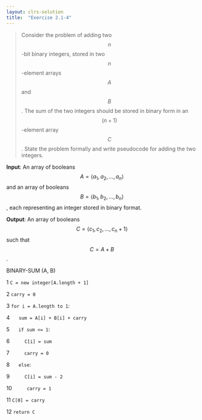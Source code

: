 ```yaml
---
layout: clrs-solution
title:  "Exercise 2.1-4"
---
```

>Consider the problem of adding two $$n$$-bit binary integers, stored in two $$n$$-element arrays $$A$$ and $$B$$. The sum of the two integers should be stored in binary form in an $$(n + 1)$$-element array $$C$$. State the problem formally and write pseudocode for adding the two integers.

**Input**: An array of booleans $$A = \langle a_1, a_2, ..., a_n \rangle$$ and an array of booleans $$B = \langle b_1, b_2, ..., b_n \rangle$$, each representing an integer stored in binary format.

**Output**: An array of booleans $$C = \langle c_1, c_2, ..., c_n+1 \rangle $$ such that $$C = A + B$$.

BINARY-SUM (A, B)

1 `C = new integer[A.length + 1]`

2 `carry = 0`

3 `for i = A.length to 1`:

4 &nbsp;&nbsp;&nbsp;&nbsp; `sum = A[i] + B[i] + carry`

5 &nbsp;&nbsp;&nbsp;&nbsp; `if sum <= 1`:

6 &nbsp;&nbsp;&nbsp;&nbsp;&nbsp;&nbsp;&nbsp;&nbsp; `C[i] = sum`

7 &nbsp;&nbsp;&nbsp;&nbsp;&nbsp;&nbsp;&nbsp;&nbsp; `carry = 0`

8 &nbsp;&nbsp;&nbsp;&nbsp; `else`:

9 &nbsp;&nbsp;&nbsp;&nbsp;&nbsp;&nbsp;&nbsp;&nbsp; `C[i] = sum - 2`

10 &nbsp;&nbsp;&nbsp;&nbsp;&nbsp;&nbsp;&nbsp;&nbsp; `carry = 1`

11 `C[0] = carry`

12 `return C`